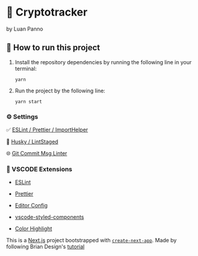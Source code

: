 # 🚀 Cryptotracker

by Luan Panno

## 🔧 How to run this project

1.  Install the repository dependencies by running the following line in your terminal:

        yarn

2.  Run the project by the following line:

        yarn start

### ⚙️ Settings

✅ [ESLint / Prettier / ImportHelper](https://gist.github.com/erodrigues-dev/ab01d0dc2a960e1f50c3f52b89ac62a9)

🏁 [Husky / LintStaged](https://gist.github.com/erodrigues-dev/8ec49f3416302a4e4536bd7d3143af36)

🌐 [Git Commit Msg Linter](https://github.com/legend80s/commit-msg-linter#readme)

### 📝︎ VSCODE Extensions

- [ESLint](https://marketplace.visualstudio.com/items?itemName=dbaeumer.vscode-eslint)

- [Prettier](https://marketplace.visualstudio.com/items?itemName=esbenp.prettier-vscode)

- [Editor Config](https://marketplace.visualstudio.com/items?itemName=EditorConfig.EditorConfig)

- [vscode-styled-components](https://marketplace.visualstudio.com/items?itemName=jpoissonnier.vscode-styled-components)

- [Color Highlight](https://marketplace.visualstudio.com/items?itemName=naumovs.color-highlight)

This is a [Next.js](https://nextjs.org/) project bootstrapped with [`create-next-app`](https://github.com/vercel/next.js/tree/canary/packages/create-next-app).
Made by following Brian Design's [tutorial](https://www.youtube.com/watch?v=Kff_KRvpxj4)
